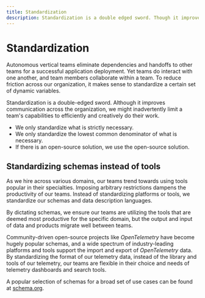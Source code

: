 ```yaml
---
title: Standardization
description: Standardization is a double edged sword. Though it improves communication across the organization, we might inadvertently limit a teams capabilities to efficiently and creatively do their work.
---
```


# Standardization

Autonomous vertical teams eliminate dependencies and handoffs to other teams for a successful application deployment. Yet teams do interact with one another, and team members collaborate within a team. To reduce friction across our organization, it makes sense to standardize a certain set of dynamic variables.

Standardization is a double-edged sword. Although it improves communication across the organization, we might inadvertently limit a team's capabilities to efficiently and creatively do their work.

<!-- vale write-good.Weasel = NO -->
- We only standardize what is strictly necessary.
- We only standardize the lowest common denominator of what is necessary.
- If there is an open-source solution, we use the open-source solution.
<!-- vale write-good.Weasel = YES -->

## Standardizing schemas instead of tools

As we hire across various domains, our teams trend towards using tools popular in their specialties. Imposing arbitrary restrictions dampens the productivity of our teams. Instead of standardizing platforms or tools, we standardize our schemas and data description languages.

By dictating schemas, we ensure our teams are utilizing the tools that are deemed most productive for the specific domain, but the output and input of data and products migrate well between teams.

Community-driven open-source projects like *OpenTelemetry* have become hugely popular schemas, and a wide spectrum of industry-leading platforms and tools support the import and export of *OpenTelemetry* data. By standardizing the format of our telemetry data, instead of the library and tools of our telemetry, our teams are flexible in their choice and needs of telemetry dashboards and search tools.

A popular selection of schemas for a broad set of use cases can be found at [schema.org](https://schema.org).
